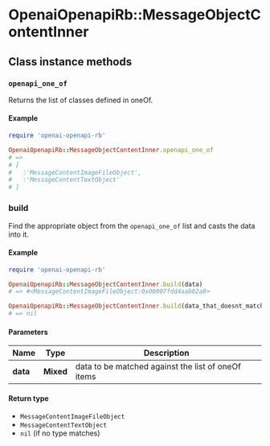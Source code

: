 # OpenaiOpenapiRb::MessageObjectContentInner

## Class instance methods

### `openapi_one_of`

Returns the list of classes defined in oneOf.

#### Example

```ruby
require 'openai-openapi-rb'

OpenaiOpenapiRb::MessageObjectContentInner.openapi_one_of
# =>
# [
#   :'MessageContentImageFileObject',
#   :'MessageContentTextObject'
# ]
```

### build

Find the appropriate object from the `openapi_one_of` list and casts the data into it.

#### Example

```ruby
require 'openai-openapi-rb'

OpenaiOpenapiRb::MessageObjectContentInner.build(data)
# => #<MessageContentImageFileObject:0x00007fdd4aab02a0>

OpenaiOpenapiRb::MessageObjectContentInner.build(data_that_doesnt_match)
# => nil
```

#### Parameters

| Name | Type | Description |
| ---- | ---- | ----------- |
| **data** | **Mixed** | data to be matched against the list of oneOf items |

#### Return type

- `MessageContentImageFileObject`
- `MessageContentTextObject`
- `nil` (if no type matches)

